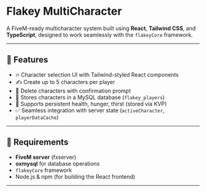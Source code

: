<!-- @format -->

# Flakey MultiCharacter

A FiveM-ready multicharacter system built using **React**, **Tailwind CSS**, and **TypeScript**, designed to work seamlessly with the `flakeyCore` framework.

---

## 🌟 Features

-   🔥 Character selection UI with Tailwind-styled React components
-   ✍️ Create up to 5 characters per player
-   🧹 Delete characters with confirmation prompt
-   📇 Stores characters in a MySQL database (`flakey_players`)
-   💾 Supports persistent health, hunger, thirst (stored via KVP)
-   ✅ Seamless integration with server state (`activeCharacter`, `playerDataCache`)

---

## 🧰 Requirements

-   **FiveM server** (fxserver)
-   **oxmysql** for database operations
-   `flakeyCore` framework
-   Node.js & npm (for building the React frontend)

---

